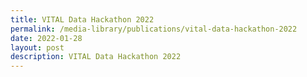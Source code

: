```yaml
---
title: VITAL Data Hackathon 2022
permalink: /media-library/publications/vital-data-hackathon-2022
date: 2022-01-28
layout: post
description: VITAL Data Hackathon 2022
---
```


